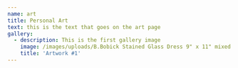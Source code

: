 ```yaml
---
name: art
title: Personal Art
text: this is the text that goes on the art page
gallery:
  - description: This is the first gallery image
    image: /images/uploads/B.Bobick Stained Glass Dress 9" x 11" mixed media.jpg
    title: 'Artwork #1'
---
```


